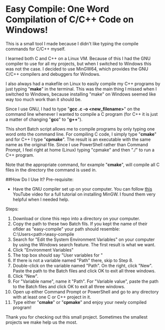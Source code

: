 # Easy Compile: One Word Compilation of C/C++ Code on Windows!

This is a small tool I made because I didn't like typing the compile commands for C/C++ myself.

I learned both C and C++ on a Linux VM. Because of this I had the GNU compiler to use for all my projects, but when I switched to Windows this was not the case. I decided to use MinGW64, which provides the GNU C/C++ compilers and debuggers for Windows.

I also always had a makefile on Linux to easily compile my C++ programs by just typing "**make**" in the terminal. This was the main thing I missed when I switched to Windows, because installing "make" on Windows seemed like way too much work than it should be.

Since I use GNU, I had to type "**gcc <filename>.c -o <new_filename>**" on the command line whenever I wanted to compile a C program (for C++ it is just a matter of changing "**gcc**" to "**g++**"). 
  
This short Batch script allows me to compile programs by only typing one word onto the command line. For compiling C code, I simply type "**cmake**" and for C++ I type "**cpmake**". The result is an executable with the same name as the original file. Since I use PowerShell rather than Command Prompt, I feel right at home (Linux) typing "cpmake" and then "./<filename>" to run a C++ program.
  
Note that the appropriate command, for example "**cmake**", will compile all C files in the directory the command is used in. 
  
##How Do I Use It?
Pre-requisite:
* Have the GNU compiler set up on your computer. You can follow [this](https://www.youtube.com/watch?v=0HD0pqVtsmw&t=3s&ab_channel=LearningLad) YouTube video for a full tutorial on installing MinGW. I found them very helpful when I needed help.

Steps:
1. Download or clone this repo into a directory on your computer.
2. Copy the path to these two Batch fils. If you kept the name of their oflder as "easy-compile" your path should resemble: C:\Users\<path>\easy-compile
3. Search for "Edit the System Environment Variables" on your computer by using the Windows search feature. The first result is what we want.
4. Click "Environment Variables"
5. The top box should say "User variables for <your name>"
6. If there is not a variable named "Path" there, skip to Step 8.
7. Double-click on the variable named "Path". On the right, click "New". Paste the path to the Batch files and click OK to exit all three windows.
8. Click "New".
9. For "Variable name", name it "Path". For "Variable value", paste the path to the Batch files and click OK to exit all three windows. 
10. Open up either Command Prompt or PowerShell and go to any directory with at least one C or C++ project in it. 
11. Type either "**cmake**" or "**cpmake**" and enjoy your newly compiled program!
  
Thank you for checking out this small project. Sometimes the smallest projects we make help us the most.
